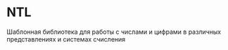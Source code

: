 # NTL
Шаблонная библиотека для работы с числами и цифрами в различных представлениях и системах счисления

